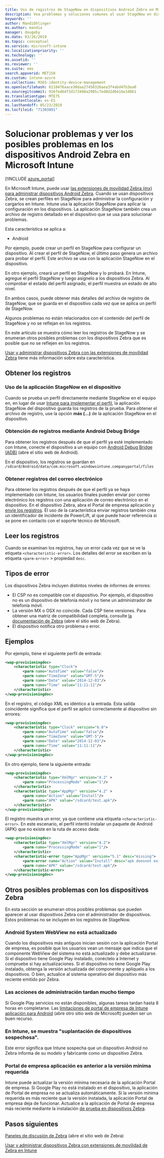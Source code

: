 ```yaml
---
title: Uso de registros de StageNow en dispositivos Android Zebra en Microsoft Intune-Azure | Microsoft Docs
description: Vea problemas y soluciones comunes al usar StageNow en dispositivos Android con Microsoft Intune. También puede obtener información sobre cómo obtener registros y ver ejemplos de cómo leer los registros para comprobar si son correctos o errores.
keywords: ''
author: MandiOhlinger
ms.author: mandia
manager: dougeby
ms.date: 03/26/2019
ms.topic: conceptual
ms.service: microsoft-intune
ms.localizationpriority: ''
ms.technology: ''
ms.assetid: ''
ms.reviewer: ''
ms.suite: ems
search.appverid: MET150
ms.custom: intune-azure
ms.collection: M365-identity-device-management
ms.openlocfilehash: 6110476aace30daa27450326aea3f4abd4fb3ea0
ms.sourcegitcommit: 916fed64f3d173498a2905c7ed8d2d6416e34061
ms.translationtype: MTE75
ms.contentlocale: es-ES
ms.lasthandoff: 05/23/2019
ms.locfileid: "71303891"
---
```

# <a name="troubleshoot-and-see-potential-issues-on-android-zebra-devices-in-microsoft-intune"></a>Solucionar problemas y ver los posibles problemas en los dispositivos Android Zebra en Microsoft Intune

[!INCLUDE [azure_portal](./includes/azure_portal.md)]

En Microsoft Intune, puede usar [las extensiones de movilidad Zebra (mx) para administrar dispositivos Android Zebra](android-zebra-mx-overview.md). Cuando se usan dispositivos Zebra, se crean perfiles en StageNow para administrar la configuración y cargarlos en Intune. Intune usa la aplicación StageNow para aplicar la configuración en los dispositivos. La aplicación StageNow también crea un archivo de registro detallado en el dispositivo que se usa para solucionar problemas.

Esta característica se aplica a:

- Android

Por ejemplo, puede crear un perfil en StageNow para configurar un dispositivo. Al crear el perfil de StageNow, el último paso genera un archivo para probar el perfil. Este archivo se usa con la aplicación StageNow en el dispositivo.

En otro ejemplo, creará un perfil en StageNow y lo probará. En Intune, agregue el perfil StageNow y luego asígnelo a los dispositivos Zebra. Al comprobar el estado del perfil asignado, el perfil muestra un estado de alto nivel.

En ambos casos, puede obtener más detalles del archivo de registro de StageNow, que se guarda en el dispositivo cada vez que se aplica un perfil de StageNow.

Algunos problemas no están relacionados con el contenido del perfil de StageNow y no se reflejan en los registros.

En este artículo se muestra cómo leer los registros de StageNow y se enumeran otros posibles problemas con los dispositivos Zebra que es posible que no se reflejen en los registros.

[Usar y administrar dispositivos Zebra con las extensiones de movilidad Zebra](android-zebra-mx-overview.md) tiene más información sobre esta característica.

## <a name="get-the-logs"></a>Obtener los registros

### <a name="use-the-stagenow-app-on-the-device"></a>Uso de la aplicación StageNow en el dispositivo
Cuando se prueba un perfil directamente mediante StageNow en el equipo en, en lugar de usar [Intune para implementar el perfil](android-zebra-mx-overview.md#step-4-create-a-device-management-profile-in-stagenow), la aplicación StageNow del dispositivo guarda los registros de la prueba. Para obtener el archivo de registro, use la opción **más (...)** de la aplicación StageNow en el dispositivo.

### <a name="get-logs-using-android-debug-bridge"></a>Obtención de registros mediante Android Debug Bridge
Para obtener los registros después de que el perfil ya esté implementado con Intune, conecte el dispositivo a un equipo con [Android Debug Bridge (ADB)](https://developer.android.com/studio/command-line/adb) (abre el sitio web de Android).

En el dispositivo, los registros se guardan en `/sdcard/Android/data/com.microsoft.windowsintune.companyportal/files`

### <a name="get-logs-from-email"></a>Obtener registros del correo electrónico
Para obtener los registros después de que el perfil ya se haya implementado con Intune, los usuarios finales pueden enviar por correo electrónico los registros con una aplicación de correo electrónico en el dispositivo. En el dispositivo Zebra, abra el Portal de empresa aplicación y [envíe los registros](https://docs.microsoft.com/intune-user-help/send-logs-to-your-it-admin-by-email-android). El uso de la característica enviar registros también crea un identificador de incidente de PowerLift, al que puede hacer referencia si se pone en contacto con el soporte técnico de Microsoft.

## <a name="read-the-logs"></a>Leer los registros

Cuando se examinan los registros, hay un error cada vez que se ve la etiqueta `<characteristic-error>`. Los detalles del error se escriben en la etiqueta `<parm-error>` > propiedad `desc`.

## <a name="error-types"></a>Tipos de error

Los dispositivos Zebra incluyen distintos niveles de informes de errores:

- El CSP no es compatible con el dispositivo. Por ejemplo, el dispositivo no es un dispositivo de telefonía móvil y no tiene un administrador de telefonía móvil.
- La versión MX o OSX no coincide. Cada CSP tiene versiones. Para obtener una matriz de compatibilidad completa, consulte [la documentación de Zebra](http://techdocs.zebra.com/mx/) (abre el sitio web de Zebra).
- El dispositivo notifica otro problema o error.

## <a name="examples"></a>Ejemplos

Por ejemplo, tiene el siguiente perfil de entrada:

```xml
<wap-provisioningdoc>
    <characteristic type="Clock">
        <parm name="AutoTime" value="false"/>
        <parm name="TimeZone" value="GMT-5"/>
        <parm name="Date" value="2014-12-03"/>
        <parm name="Time" value="11:11:11"/>
    </characteristic>
</wap-provisioningdoc>
```

En el registro, el código XML es idéntico a la entrada. Esta salida coincidente significa que el perfil se aplicó correctamente al dispositivo sin errores:

```xml
<wap-provisioningdoc>
    <characteristic type="Clock" version="6.0">
        <parm name="AutoTime" value="false"/>
        <parm name="TimeZone" value="GMT-5"/>
        <parm name="Date" value="2014-12-03"/>
        <parm name="Time" value="11:11:11"/>
    </characteristic>
</wap-provisioningdoc>
```

En otro ejemplo, tiene la siguiente entrada:

```xml
<wap-provisioningdoc>
    <characteristic type="XmlMgr" version="4.2" >
        <parm name="ProcessingMode" value="1"/>
    </characteristic>
    <characteristic type="AppMgr" version="4.2" >
        <parm name="Action" value="Install"/>
        <parm name="APK" value="/sdcard/test.apk"/>
    </characteristic>
</wap-provisioningdoc>
```

El registro muestra un error, ya que contiene una etiqueta `<characteristic-error>`. En este escenario, el perfil intentó instalar un paquete de Android (APK) que no existe en la ruta de acceso dada:

```xml
<wap-provisioningdoc>
    <characteristic type="XmlMgr" version="4.2">
        <parm name="ProcessingMode" value="1"/>
    </characteristic>
    <characteristic-error type="AppMgr" version="5.1" desc="missing">
        <parm-error name="Action" value="Install" desc="apk doesnot exist in the path"/>
        <parm name="APK" value="/sdcard/test.apk"/>
    </characteristic-error>
</wap-provisioningdoc>
```

## <a name="other-potential-issues-with-zebra-devices"></a>Otros posibles problemas con los dispositivos Zebra

En esta sección se enumeran otros posibles problemas que pueden aparecer al usar dispositivos Zebra con el administrador de dispositivos. Estos problemas no se incluyen en los registros de StageNow.

### <a name="android-system-webview-is-out-of-date"></a>Android System WebView no está actualizado

Cuando los dispositivos más antiguos inician sesión con la aplicación Portal de empresa, es posible que los usuarios vean un mensaje que indica que el componente WebView del sistema no está actualizado y debe actualizarse. Si el dispositivo tiene Google Play instalado, conéctelo a Internet y compruebe si hay actualizaciones. Si el dispositivo no tiene Google Play instalado, obtenga la versión actualizada del componente y aplíquelo a los dispositivos. O bien, actualice al sistema operativo del dispositivo más reciente emitido por Zebra.

### <a name="management-actions-take-a-long-time"></a>Las acciones de administración tardan mucho tiempo

Si Google Play servicios no están disponibles, algunas tareas tardan hasta 8 horas en completarse. Las [limitaciones de portal de empresa de Intune aplicación para Android](https://support.microsoft.com/help/3211588/limitations-of-intune-company-portal-app-for-android-in-china) (abre otro sitio web de Microsoft) pueden ser un buen recurso.

### <a name="device-spoofing-suspected-shows-in-intune"></a>En Intune, se muestra "suplantación de dispositivos sospechosa".

Este error significa que Intune sospecha que un dispositivo Android no Zebra informa de su modelo y fabricante como un dispositivo Zebra.

### <a name="company-portal-app-is-older-than-minimum-required-version"></a>Portal de empresa aplicación es anterior a la versión mínima requerida

Intune puede actualizar la versión mínima necesaria de la aplicación Portal de empresa. Si Google Play no está instalado en el dispositivo, la aplicación de Portal de empresa no se actualiza automáticamente. Si la versión mínima requerida es más reciente que la versión instalada, la aplicación Portal de empresa deja de funcionar. Actualice a la aplicación de Portal de empresa más reciente mediante la instalación [de prueba en dispositivos Zebra](android-zebra-mx-overview.md#sideload-the-company-portal-app).

## <a name="next-steps"></a>Pasos siguientes

[Paneles de discusión de Zebra](https://developer.zebra.com/community/home/discussions) (abre el sitio web de Zebra)

[Usar y administrar dispositivos Zebra con extensiones de movilidad de Zebra en Intune](android-zebra-mx-overview.md)
